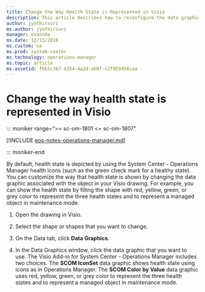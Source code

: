 ```yaml
---
title: Change the Way Health State is Represented in Visio
description: This article describes how to reconfigure the data graphics in Visio for health states.
author: jyothirsuri
ms.author: jyothirsuri
manager: evansma
ms.date: 12/13/2016
ms.custom: na
ms.prod: system-center
ms.technology: operations-manager
ms.topic: article
ms.assetid: f6b1c3b7-4354-4a2d-ab0f-c2f859456caa
---
```


# Change the way health state is represented in Visio

::: moniker range=">= sc-om-1801 <= sc-om-1807"

[!INCLUDE [eos-notes-operations-manager.md](../includes/eos-notes-operations-manager.md)]

::: moniker-end

By default, health state is depicted by using the System Center - Operations Manager health icons (such as the green check mark for a healthy state). You can customize the way that health state is shown by changing the data graphic associated with the object in your Visio drawing. For example, you can show the health state by filling the shape with red, yellow, green, or grey color to represent the three health states and to represent a managed object in maintenance mode.  

1.  Open the drawing in Visio.

2.  Select the shape or shapes that you want to change.  

3.  On the Data tab, click **Data Graphics**.  

4.  In the Data Graphics window, click the data graphic that you want to use. The Visio Add-in for System Center - Operations Manager includes two choices. The **SCOM IconSet** data graphic shows health state using icons as in Operations Manager. The **SCOM Color by Value** data graphic uses red, yellow, green, or grey color to represent the three health states and to represent a managed object in maintenance mode.  
